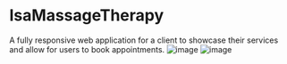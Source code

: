 # IsaMassageTherapy
A fully responsive web application for a client to showcase their services and allow for users to book appointments. 
![image](https://user-images.githubusercontent.com/60416459/110402857-fad54b00-8030-11eb-8db2-a974a589a669.png)
![image](https://user-images.githubusercontent.com/60416459/110403090-5dc6e200-8031-11eb-9bd6-baa0333e4a81.png)
